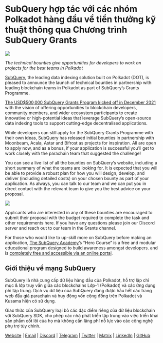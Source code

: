 # SubQuery hợp tác với các nhóm Polkadot hàng đầu về tiền thưởng kỹ thuật thông qua Chương trình SubQuery Grants

![](https://miro.medium.com/max/1400/0*KlrhjUy3MRRT98OO)

_The technical bounties give opportunities for developers to work on projects for the best teams in Polkadot_

[SubQuery](https://subquery.network/), the leading data indexing solution built on Polkadot (DOT), is pleased to announce the launch of technical bounties in partnership with leading blockchain teams in Polkadot as part of SubQuery’s Grants Programme.

[The USD$500,000 SubQuery Grants Program kicked off in December 2021](https://subquery.medium.com/subquery-launches-500-000-grants-program-to-promote-polkadot-ecosystem-growth-9f04e6f67a3b) with the vision of offering opportunities to blockchain developers, community members, and wider ecosystem participants to create innovative or high-potential ideas that leverage SubQuery’s open-source data indexing tools to support cutting-edge decentralised applications.

While developers can still apply for the SubQuery Grants Programme with their own ideas, SubQuery has released initial bounties in partnership with Moonbeam, Acala, Astar and Bifrost as projects for inspiration. All are open to apply now, and as a bonus, if your application is successful you’ll get to work closely with the parachain team that suggested the challenge!

You can see a live list of all the bounties on SubQuery’s website, including a short summary of what the teams are looking for. It is expected that you will be able to provide a robust plan for how you will design, develop, and deliver (including detailed costs) on your chosen bounty as part of your application. As always, you can talk to our team and we can put you in direct contact with the relevant team to give you the best advice on your proposal.

![](https://miro.medium.com/max/1400/0*o2m57G86Tyi2UWiQ)

Applicants who are interested in any of these bounties are encouraged to submit their proposal with the budget required to complete the task and other requirements here. If you have any questions please join our Discord server and reach out to our team in the Grants channel.

For those who would like to up-skill more on SubQuery before making an application, [The SubQuery Academy](https://subquery.medium.com/subquery-launches-the-subquery-academy-9505dc66a01)’s “Hero Course” is a free and modular educational program designed to build awareness amongst developers. and is [completely free and accessible via an online portal](https://subquery.coassemble.com/unlock/dOKZW6O#/).

## Giới thiệu về mạng SubQuery

SubQuery là nhà cung cấp dữ liệu hàng đầu của Polkadot, hỗ trợ lập chỉ mục & lớp truy vấn giữa các blockchains Lớp-1 (Polkadot) và các ứng dụng phi tập trung. Dịch vụ dữ liệu của SubQuery đang được hầu hết các trang web đấu giá parachain và huy động vốn cộng đồng trên Polkadot và Kusama hiện có sử dụng.

Giao thức của SubQuery loại bỏ các đặc điểm riêng của dữ liệu blockchain với SubQuery SDK, cho phép các nhà phát triển tập trung vào việc triển khai sản phẩm cốt lõi của họ mà không cần lãng phí nỗ lực vào các công nghệ phụ trợ tùy chỉnh.

[Website](https://subquery.network/) | [Email](hello@subquery.network) | [Discord](https://discord.com/invite/78zg8aBSMG) | [Telegram](https://t.me/subquerynetwork) | [Twitter](https://twitter.com/subquerynetwork) | [Matrix](https://matrix.to/#/#subquery:matrix.org) | [LinkedIn](https://www.linkedin.com/company/subquery) | [GitHub](https://github.com/subquery)
